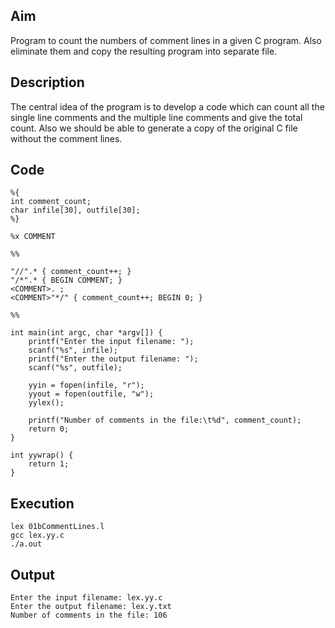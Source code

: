 ## Aim
Program to count the numbers of comment lines in a given C program. Also eliminate them and copy the resulting program into separate file.

## Description
The central idea of the program is to develop a code which can count all the single line comments and the multiple line comments and give the total count. Also we should be able to generate a copy of the original C file without the comment lines.

## Code
```
%{
int comment_count;
char infile[30], outfile[30];
%}

%x COMMENT

%%

"//".* { comment_count++; }
"/*".* { BEGIN COMMENT; }
<COMMENT>. ;
<COMMENT>"*/" { comment_count++; BEGIN 0; }

%%

int main(int argc, char *argv[]) {
	printf("Enter the input filename: ");
	scanf("%s", infile);
	printf("Enter the output filename: ");
	scanf("%s", outfile);

	yyin = fopen(infile, "r");
	yyout = fopen(outfile, "w");
	yylex();

	printf("Number of comments in the file:\t%d", comment_count);
	return 0;
}

int yywrap() {
	return 1;
}
```

## Execution
```
lex 01bCommentLines.l
gcc lex.yy.c
./a.out
```

## Output
```
Enter the input filename: lex.yy.c
Enter the output filename: lex.y.txt
Number of comments in the file: 106
```
